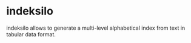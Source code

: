 <!--
SPDX-FileCopyrightText: 2023 hugues de keyzer

SPDX-License-Identifier: AGPL-3.0-or-later
-->

# indeksilo

indeksilo allows to generate a multi-level alphabetical index from text in tabular data format.

